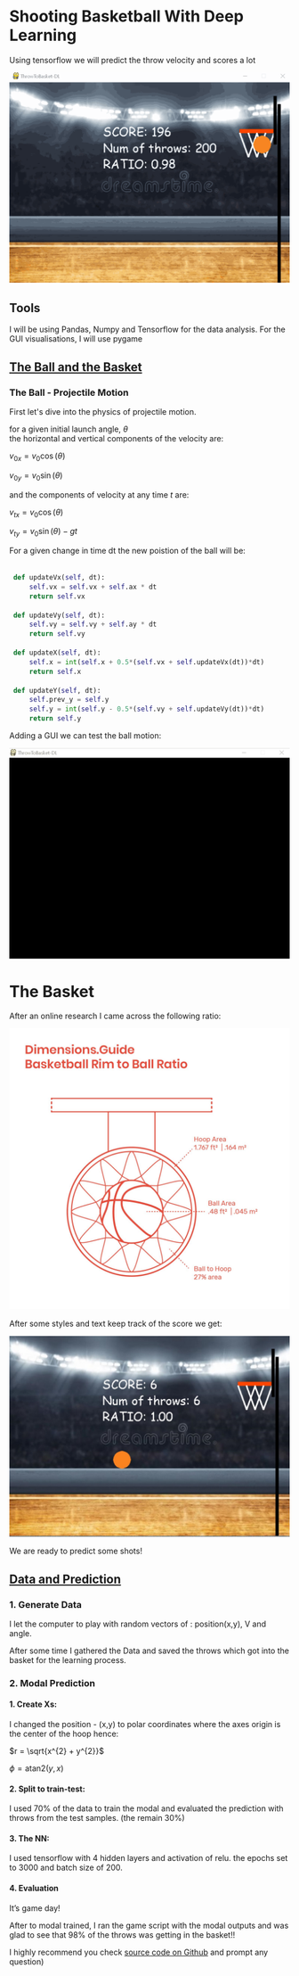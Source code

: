 # Shooting Basketball With Deep Learning

Using tensorflow we will predict the throw velocity and scores a lot

![Alt Text](./assets/final_results.gif)



## Tools
I will be using Pandas, Numpy and Tensorflow for the data analysis. For the GUI visualisations, I will use pygame

## <ins>The Ball and the Basket</ins>
### The Ball - Projectile Motion
First let's dive into the physics of projectile motion.

for a given initial launch angle,
$\theta$  
the horizontal and vertical components of the velocity are:

$v_{0x} = v_{0}\cos(\theta)$  

$v_{0y} = v_{0}\sin(\theta)$  

and the components of velocity at any time $t$ are:

$v_{tx} = v_{0}\cos(\theta)$  

$v_{ty} = v_{0}\sin(\theta) - gt$  


For a given change in time dt the new poistion of the ball will be:

```python

 def updateVx(self, dt):
     self.vx = self.vx + self.ax * dt
     return self.vx

 def updateVy(self, dt):
     self.vy = self.vy + self.ay * dt
     return self.vy

 def updateX(self, dt):
     self.x = int(self.x + 0.5*(self.vx + self.updateVx(dt))*dt)
     return self.x

 def updateY(self, dt):
     self.prev_y = self.y
     self.y = int(self.y - 0.5*(self.vy + self.updateVy(dt))*dt)
     return self.y
```

Adding a GUI we can test the ball motion:

![Alt Text](./assets/ball_stage1.gif)

# The Basket
After an online research I came across the following ratio:

![Alt Text](./assets/BallToHoopDimensions.jpg)

After some styles and text keep track of the score we get:

![Alt Text](./assets/screenShotCourt.jpg)

We are ready to predict some shots!

## <ins>Data and Prediction</ins>

### 1. Generate Data

I let the computer to play with random vectors of :
position(x,y), V and angle.

After some time I gathered the Data and saved the throws which got into the basket for the learning process.

### 2. Modal Prediction

#### 1. Create Xs:
I changed the position - (x,y) to polar coordinates where the axes origin is the center of the hoop hence:

$r = \sqrt{x^{2} + y^{2}}$

$\phi = \text{atan2}(y, x)$

#### 2. Split to train-test:
I used 70% of the data to train the modal and evaluated the prediction with throws from the test samples. (the remain 30%)

#### 3. The NN:
I used tensorflow with 4 hidden layers and activation of relu.
the epochs set to 3000 and batch size of 200.

#### 4. Evaluation
It’s game day!

After to modal trained, I ran the game script with the modal outputs and was glad to see that 98% of the throws was getting in the basket!!

I highly recommend you check [source code on Github](https://github.com/shayme92/DL_Basketball_throws)
 and prompt any question)
